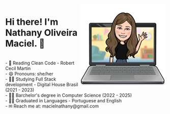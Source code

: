  <div>
    <img align="right" alt="Nathy-coding" height="270em"  src="code.png">
 </div>
   
 <div>
   <p><h1>Hi there! I'm Nathany Oliveira Maciel.  👋  </h1></br>
- 📖 Reading Clean Code - Robert Cecil Martin</br>
- 😄 Pronouns: she/her </br>
- 👨‍🎓 Studying Full Stack development - Digital House Brasil (2021 - 2023) </br>
- 👨‍🎓 Barchelor's degree in Computer Science (2022 - 2025) </br>
- 👩‍🏫 Graduated in Languages - Portuguese and English </br>
- ✉ Reach me at: macielnathany@gmail.com </p>
</div>



  
